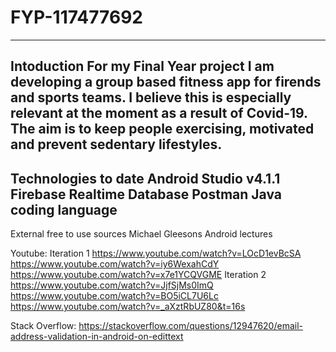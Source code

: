 # FYP-117477692
--------------
Intoduction
For my Final Year project I am developing a group based fitness app for firends and sports teams. I believe this
is especially relevant at the moment as a result of Covid-19. The aim is to keep people exercising, motivated and prevent sedentary lifestyles.
--------------
Technologies to date
Android Studio v4.1.1
Firebase Realtime Database
Postman
Java coding language
--------------
External free to use sources
Michael Gleesons Android lectures

Youtube:
Iteration 1
https://www.youtube.com/watch?v=LOcD1evBcSA
https://www.youtube.com/watch?v=iy6WexahCdY
https://www.youtube.com/watch?v=x7e1YCQVGME
Iteration 2
https://www.youtube.com/watch?v=JjfSjMs0ImQ
https://www.youtube.com/watch?v=BO5iCL7U6Lc
https://www.youtube.com/watch?v=_aXztRbUZ80&t=16s

Stack Overflow:
https://stackoverflow.com/questions/12947620/email-address-validation-in-android-on-edittext

